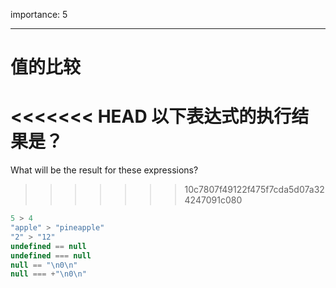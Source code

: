 importance: 5

---

# 值的比较

<<<<<<< HEAD
以下表达式的执行结果是？
=======
What will be the result for these expressions?
>>>>>>> 10c7807f49122f475f7cda5d07a324247091c080

```js no-beautify
5 > 4
"apple" > "pineapple"
"2" > "12"
undefined == null
undefined === null
null == "\n0\n"
null === +"\n0\n"
```

